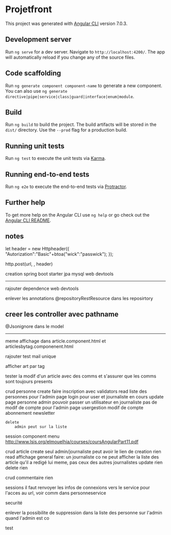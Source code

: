 # Projetfront

This project was generated with [Angular CLI](https://github.com/angular/angular-cli) version 7.0.3.

## Development server

Run `ng serve` for a dev server. Navigate to `http://localhost:4200/`. The app will automatically reload if you change any of the source files.

## Code scaffolding

Run `ng generate component component-name` to generate a new component. You can also use `ng generate directive|pipe|service|class|guard|interface|enum|module`.

## Build

Run `ng build` to build the project. The build artifacts will be stored in the `dist/` directory. Use the `--prod` flag for a production build.

## Running unit tests

Run `ng test` to execute the unit tests via [Karma](https://karma-runner.github.io).

## Running end-to-end tests

Run `ng e2e` to execute the end-to-end tests via [Protractor](http://www.protractortest.org/).

## Further help

To get more help on the Angular CLI use `ng help` or go check out the [Angular CLI README](https://github.com/angular/angular-cli/blob/master/README.md).

## notes

let header = new Httpheader({
	"Autorization":"Basic"+btoa("wick":"passwick");
});

http.post(url, , header)




creation
spring boot starter
	jpa
	mysql
	web
	devtools

----
rajouter dependence
	web
	devtools

enlever les annotations @repositoryRestResource dans les reposirtory

creer les controller avec pathname
------

@Jsonignore dans le model

------------

meme affichage dans article.component.html et articlesbytag.componenent.html

rajouter test mail unique

afficher art par tag

tester la modif d'un article avec des comms et s'assurer que les comms sont toujours presents

crud personne
    create
	    faire inscription avec validators
    read
        liste des personnes pour l'admin
        page login pour user et journaliste en cours
    update
        page personne admin
	        pouvoir passer un utilisateur en journaliste
	        pas de modif de compte pour l'admin
        page usergestion
	        modif de compte
	        abonnement newsletter
        
    delete
        admin peut sur la liste

session
    component menu
    http://www.lsis.org/elmouelhia/courses/coursAngularPart11.pdf


crud article
    create
        seul admin/journaliste peut avoir le lien de creation
        rien
    read
        affichage general
        faire: un journaliste co ne peut afficher la liste des article qu'il a redigé lui meme, pas ceux des autres journalistes
    update
        rien
    delete
        rien


crud commentaire
    rien

sessions
    il faut renvoyer les infos de connexions vers le service pour l'acces au url, voir comm dans personneservice


securité

enlever la possibilite de suppression dans la liste des personne sur l'admin quand l'admin est co



test